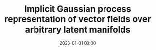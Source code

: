 ---
layout: page-no-sidebar
title: "Implicit Gaussian process representation of vector fields over arbitrary latent manifolds"
date: 2023-01-01 00:00
categories: [machine learning, geometry]
authors: Peach, R. L., Vinao-Varl, M., Grossman, N., David, M., Mallas, E., Sharp, D., Malhotra, P. A., Vandergheynst, P., Gosztolai, A.
journal: under review
year: 2024
paperurl: https://arxiv.org/abs/2309.16746
codeurl: https://github.com/agosztolai/RVGP
---